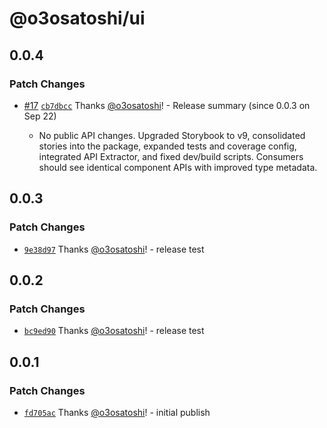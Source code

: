 # @o3osatoshi/ui

## 0.0.4

### Patch Changes

- [#17](https://github.com/o3osatoshi/portfolio/pull/17) [`cb7dbcc`](https://github.com/o3osatoshi/portfolio/commit/cb7dbcc30b6a260d4a68d91fdd52898d8f37a9ea) Thanks [@o3osatoshi](https://github.com/o3osatoshi)! - Release summary (since 0.0.3 on Sep 22)

  - No public API changes. Upgraded Storybook to v9, consolidated stories into the package, expanded tests and coverage config, integrated API Extractor, and fixed dev/build scripts. Consumers should see identical component APIs with improved type metadata.

## 0.0.3

### Patch Changes

- [`9e38d97`](https://github.com/o3osatoshi/portfolio/commit/9e38d974325ac83433609670b6bc2ecc803c6050) Thanks [@o3osatoshi](https://github.com/o3osatoshi)! - release test

## 0.0.2

### Patch Changes

- [`bc9ed90`](https://github.com/o3osatoshi/portfolio/commit/bc9ed90a7831a8d366984fad24c2f087b478f1f8) Thanks [@o3osatoshi](https://github.com/o3osatoshi)! - release test

## 0.0.1

### Patch Changes

- [`fd705ac`](https://github.com/o3osatoshi/portfolio/commit/fd705acbd21d8485a96ce840f954947e9bd8d27e) Thanks [@o3osatoshi](https://github.com/o3osatoshi)! - initial publish
